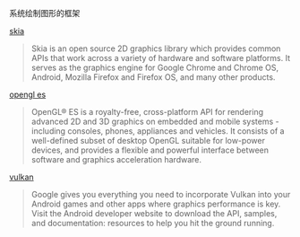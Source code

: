 系统绘制图形的框架

[skia](https://skia.org/)
>Skia is an open source 2D graphics library which provides common APIs that work across
 a variety of hardware and software platforms. It serves as the graphics engine for 
Google Chrome and Chrome OS, Android, Mozilla Firefox and Firefox OS, and many other products.

[opengl es](https://www.khronos.org/opengles/)
>OpenGL® ES is a royalty-free, cross-platform API for rendering 
advanced 2D and 3D graphics on embedded and mobile systems - including consoles,
 phones, appliances and vehicles. It consists of a well-defined subset of desktop
  OpenGL suitable for low-power devices, and provides a
 flexible and powerful interface between software and graphics acceleration hardware.

[vulkan](https://www.khronos.org/vulkan/)
>Google gives you everything you need to incorporate Vulkan into your Android
 games and other apps where graphics performance is key. Visit the Android 
 developer website to download the API, samples,
 and documentation: resources to help you hit the ground running.